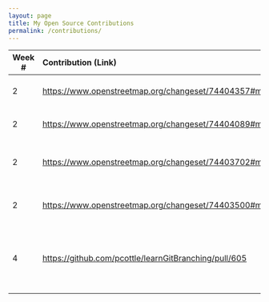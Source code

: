 ```yaml
---
layout: page
title: My Open Source Contributions
permalink: /contributions/
---
```


<!--
Type of the contribution should be "Wikipedia edit", "OpenStreet Map feature", "Project Documentation", "Project Code", "Blog Edit", etc.

The description should include a brief summary of what you did.

Replace the first row below with your contribution.

-->





| Week #       | Contribution (Link)  | Type  | Description |
|---|:---|:---|:---|
|  2   | https://www.openstreetmap.org/changeset/74404357#map=19/40.73003/-74.00016    | OpenStreetMap edit    | Added a missing place.    |
|  2   |  https://www.openstreetmap.org/changeset/74404089#map=19/40.73111/-73.99337   | OpenStreetMap edit    | Added a missing place.     |
|  2   | https://www.openstreetmap.org/changeset/74403702#map=19/40.72969/-73.98958    | OpenStreetMap edit    | Changed status of closed location.     |
|  2   | https://www.openstreetmap.org/changeset/74403500#map=19/40.72964/-73.98962    | OpenStreetMap edit    | Changed status of closed location.     |
|  4   | https://github.com/pcottle/learnGitBranching/pull/605    | GitHub contribution    | Edited text on a git tutorial site, for humorous purposes.     |
|     |     |     |      |
